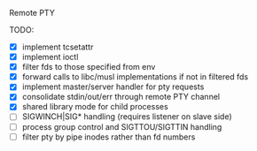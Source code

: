 Remote PTY

TODO:
- [x] implement tcsetattr
- [x] implement ioctl
- [x] filter fds to those specified from env
- [x] forward calls to libc/musl implementations if not in filtered fds
- [x] implement master/server handler for pty requests
- [x] consolidate stdin/out/err through remote PTY channel
- [x] shared library mode for child processes
- [ ] SIGWINCH|SIG* handling (requires listener on slave side)
- [ ] process group control and SIGTTOU/SIGTTIN handling
- [ ] filter pty by pipe inodes rather than fd numbers